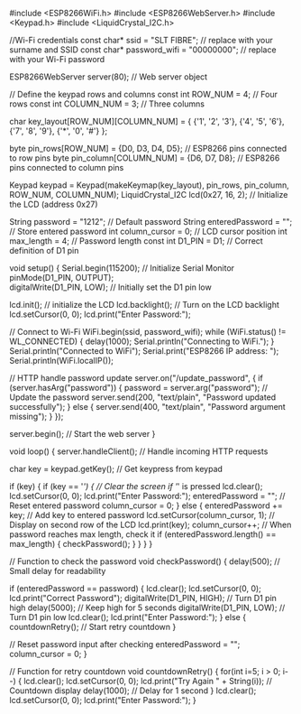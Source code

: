 #include <ESP8266WiFi.h>
#include <ESP8266WebServer.h>
#include <Keypad.h>
#include <LiquidCrystal_I2C.h>

//Wi-­Fi credentials
const char* ssid = "SLT FIBRE";     // replace with your surname and SSID
const char* password_wifi = "00000000";  // replace with your Wi-­Fi password

ESP8266WebServer server(80);  // Web server object

// Define the keypad rows and columns
const int ROW_NUM = 4;  // Four rows
const int COLUMN_NUM = 3; // Three columns

char key_layout[ROW_NUM][COLUMN_NUM] = {
  {'1', '2', '3'},
  {'4', '5', '6'},
  {'7', '8', '9'},
  {'*', '0', '#'}
};

byte pin_rows[ROW_NUM] = {D0, D3, D4, D5};  // ESP8266 pins connected to row pins
byte pin_column[COLUMN_NUM] = {D6, D7, D8}; // ESP8266 pins connected to column pins

Keypad keypad = Keypad(makeKeymap(key_layout), pin_rows, pin_column, ROW_NUM, COLUMN_NUM);
LiquidCrystal_I2C lcd(0x27, 16, 2); // Initialize the LCD (address 0x27)

String password = "1212"; // Default password
String enteredPassword = ""; // Store entered password
int column_cursor = 0; // LCD cursor position
int max_length = 4; // Password length
const int D1_PIN = D1;     // Correct definition of D1 pin

void setup() {
  Serial.begin(115200); // Initialize  Serial Monitor
  pinMode(D1_PIN, OUTPUT);  
  digitalWrite(D1_PIN, LOW); // Initially set the D1 pin low

  lcd.init();               // initialize the LCD
lcd.backlight();         // Turn on the LCD backlight
  lcd.setCursor(0, 0);
  lcd.print("Enter Password:");

  // Connect to Wi-Fi
  WiFi.begin(ssid, password_wifi);
  while (WiFi.status() != WL_CONNECTED) {
    delay(1000);
    Serial.println("Connecting to WiFi.");
  }
  Serial.println("Connected to WiFi");
  Serial.print("ESP8266 IP address: ");
  Serial.println(WiFi.localIP());

  // HTTP handle password update
server.on("/update_password", []() {
    if (server.hasArg("password")) {
      password = server.arg("password"); // Update the password
      server.send(200, "text/plain", "Password updated successfully");
    } else {
      server.send(400, "text/plain", "Password argument missing");
    }
  });

  server.begin(); // Start the web server
}

void loop() {
server.handleClient();     // Handle incoming HTTP requests

  char key = keypad.getKey();  // Get keypress from keypad

  if (key) {
    if (key == '*') {  // Clear the screen if '*' is pressed
      lcd.clear();
      lcd.setCursor(0, 0);
      lcd.print("Enter Password:");
enteredPassword = "";  // Reset entered password
      column_cursor = 0;
    } else {
      enteredPassword += key;  // Add key to entered password
      lcd.setCursor(column_cursor, 1);  // Display on second row of the LCD
      lcd.print(key);
column_cursor++;
  // When password reaches max length, check it
  if (enteredPassword.length() == max_length) {
    checkPassword();
  }
}
}
}

// Function to check the password
void checkPassword() {
  delay(500);  // Small delay for readability

if (enteredPassword == password) {
    lcd.clear();
    lcd.setCursor(0, 0);
    lcd.print("Correct Password");
    digitalWrite(D1_PIN, HIGH);  // Turn D1 pin high
    delay(5000);              // Keep high for 5 seconds
digitalWrite(D1_PIN, LOW);   // Turn D1 pin low
    lcd.clear();
    lcd.print("Enter Password:");
  } else {
    countdownRetry();  // Start retry countdown
  }

  // Reset password input after checking
  enteredPassword = "";
  column_cursor = 0;
}

// Function for retry countdown
void countdownRetry() {
for(int i=5; i > 0; i--) {
   lcd.clear();
   lcd.setCursor(0, 0);
   lcd.print("Try Again " + String(i)); // Countdown display
   delay(1000); // Delay for 1 second
 }
 lcd.clear();
 lcd.setCursor(0, 0);
 lcd.print("Enter Password:");
}
